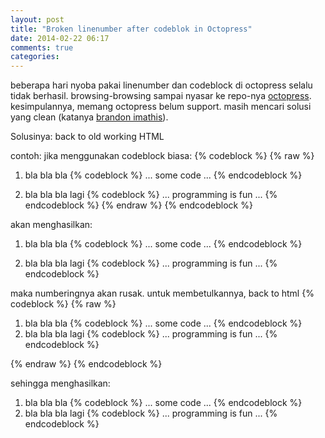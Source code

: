 ```yaml
---
layout: post
title: "Broken linenumber after codeblok in Octopress"
date: 2014-02-22 06:17
comments: true
categories: 
---
```


beberapa hari nyoba pakai linenumber dan codeblock di octopress selalu tidak berhasil.
browsing-browsing sampai nyasar ke repo-nya [octopress][].
kesimpulannya, memang octopress belum support. masih mencari solusi yang clean (katanya [brandon imathis][codeblock_issue]).

Solusinya:
back to old working HTML

contoh:
jika menggunakan codeblock biasa:
{% codeblock %}
{% raw %}
1. bla bla bla
	{% codeblock %}
	...
	some code
	...
	{% endcodeblock %}

2. bla bla bla lagi
	{% codeblock %}
	...
	programming is fun
	...
	{% endcodeblock %}
{% endraw %}
{% endcodeblock %}

akan menghasilkan:  


1. bla bla bla
	{% codeblock %}
	...
	some code
	...
	{% endcodeblock %}

2. bla bla bla lagi
	{% codeblock %}
	...
	programming is fun
	...
	{% endcodeblock %}


maka numberingnya akan rusak.
untuk membetulkannya, back to html
{% codeblock %}
{% raw %}
<ol>
<li> bla bla bla
	{% codeblock %}
	...
	some code
	...
	{% endcodeblock %}
</li>
<li> bla bla bla lagi
	{% codeblock %}
	...
	programming is fun
	...
	{% endcodeblock %}
</li>
</ol>
{% endraw %}
{% endcodeblock %}

sehingga menghasilkan:  


<ol>
<li> bla bla bla
	{% codeblock %}
	...
	some code
	...
	{% endcodeblock %}
</li>
<li> bla bla bla lagi
	{% codeblock %}
	...
	programming is fun
	...
	{% endcodeblock %}
</li>
</ol>


[octopress]: https://github.com/imathis/octopress
[codeblock_issue]: https://github.com/imathis/octopress/pull/814
